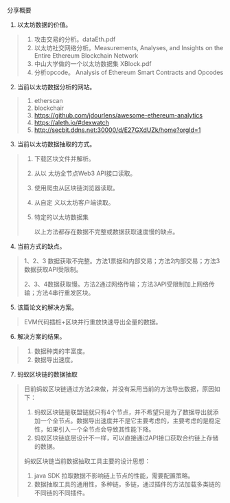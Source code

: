

分享概要

1. 以太坊数据的价值。

> 1. 攻击交易的分析。dataEth.pdf
> 2. 以太坊社交网络分析。Measurements, Analyses, and Insights on the Entire Ethereum Blockchain Network  
> 3. 中山大学做的一个以太坊数据集 XBlock.pdf 
> 4. 分析opcode。 Analysis of Ethereum Smart Contracts and Opcodes

2. 当前以太坊数据分析的网站。

> 1. etherscan
> 2. blockchair
> 3. https://github.com/jdourlens/awesome-ethereum-analytics
> 4. https://aleth.io/#dexwatch
> 5. http://secbit.ddns.net:30000/d/E27GXdUZk/home?orgId=1

3. 当前以太坊数据抽取的方式。

> 1. 下载区块文件并解析。
>
> 2. 从以 太坊全节点Web3 API接口读取。
>
> 3. 使用爬虫从区块链浏览器读取。
>
> 4. 从自定 义以太坊客户端读取。
>
> 5. 特定的以太坊数据集
>
>    以上方法都存在数据不完整或数据获取速度慢的缺点。

4. 当前方式的缺点。

> 1、2、3 数据获取不完整。方法1票据和内部交易；方法2内部交易；方法3数据获取API受限制。
>
> 2、3、4数据获取慢。方法2通过网络传输；方法3API受限制加上网络传输；方法4串行重发区块。

5. 该篇论文的解决方案。

> EVM代码插桩+区块并行重放快速导出全量的数据。

6. 解决方案的结果。

> 1. 数据种类的丰富度。
> 2. 数据导出速度。

7. 蚂蚁区块链的数据抽取

> 目前蚂蚁区块链通过方法2来做，并没有采用当前的方法导出数据，原因如下：
>
> 1. 蚂蚁区块链是联盟链就只有4个节点，并不希望只是为了数据导出就添加一个全节点。数据导出速度并不是它主要考虑的，主要考虑的是稳定性，如果引入一个全节点会导致其性能下降。
> 2. 蚂蚁区块链底层设计不一样，可以直接通过API接口获取合约链上存储的数据。
>
> 蚂蚁区块链当前数据抽取工具主要的设计思想：
>
> 1. java SDK 拉取数据不影响链上节点的性能，需要配置策略。
> 2. 数据抽取工具的通用性，多种链，多链，通过插件的方法加载多类链的不同链的不同插件。